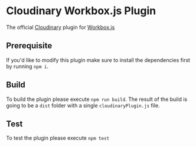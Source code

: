 # Cloudinary Workbox.js Plugin

The official [Cloudinary](http://cloudinary.com) plugin for [Workbox.js](https://developers.google.com/web/tools/workbox/)

## Prerequisite
If you'd like to modify this plugin make sure to install the dependencies first by running `npm i`.

## Build
To build the plugin please execute `npm run build`. The result of the build is going to be a `dist` folder with a single `cloudinaryPlugin.js` file.

## Test
To test the plugin please execute `npm test`
